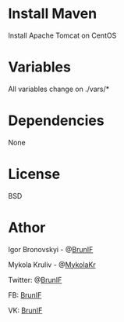 # Install Maven

Install Apache Tomcat on CentOS

# Variables

All variables change on ./vars/*

# Dependencies

None

# License 

BSD

# Athor

Igor Bronovskyi - @[BrunIF](https://github.com/BrunIF)

Mykola Kruliv - @[MykolaKr](https://github.com/MykolaKr)

Twitter: @[BrunIF](https://twitter.com/BrunIF)

FB: [BrunIF](https://fb.com/BrunIF)

VK: [BrunIF](https://vk.com/BrunIF)

